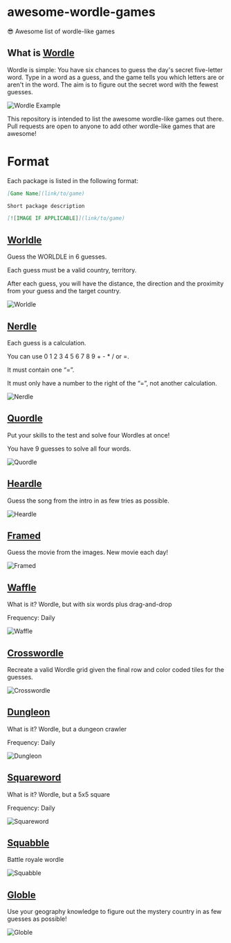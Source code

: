 # awesome-wordle-games

😎 Awesome list of wordle-like games

## What is [Wordle](https://www.nytimes.com/games/wordle/index.html)

Wordle is simple: You have six chances to guess the day's secret five-letter word. Type in a word as a guess, and the game tells you which letters are or aren't in the word. The aim is to figure out the secret word with the fewest guesses.

![Wordle Example](https://i.guim.co.uk/img/media/b4977654b509967eef77b87c256fa639f0ef807a/65_137_887_532/master/887.jpg?width=620&quality=45&auto=format&fit=max&dpr=2&s=7b46cbf3b91befae550d51074ec812bb)

This repository is intended to list the awesome wordle-like games out there. Pull requests are open to anyone to add other wordle-like games that are awesome!

# Format

Each package is listed in the following format:

``` markdown
[Game Name](link/to/game)

Short package description

[![IMAGE IF APPLICABLE]](link/to/game)
```

## [Worldle](https://worldle.teuteuf.fr/)

Guess the WORLDLE in 6 guesses.

Each guess must be a valid country, territory.

After each guess, you will have the distance, the direction and the proximity from your guess and the target country.

![Worldle](img/worldle.png)

## [Nerdle](https://nerdlegame.com/)

Each guess is a calculation.

You can use 0 1 2 3 4 5 6 7 8 9 + - * / or =.

It must contain one “=”.

It must only have a number to the right of the “=”, not another calculation.

![Nerdle](img/nerdle.png)

## [Quordle](https://www.quordle.com/)

Put your skills to the test and solve four Wordles at once! 

You have 9 guesses to solve all four words. 

![Quordle](img/quordle.jpeg)

## [Heardle](https://www.heardle.app/)

Guess the song from the intro in as few tries as possible.

![Heardle](img/heardle.jpeg)

## [Framed](https://framed.wtf/)

Guess the movie from the images. New movie each day!

![Framed](img/framed.png)

## [Waffle](https://wafflegame.net/)

What is it? Wordle, but with six words plus drag-and-drop

Frequency: Daily

![Waffle](img/waffle.png)

## [Crosswordle](https://crosswordle.vercel.app/)

Recreate a valid Wordle grid given the final row and color coded tiles for the guesses.

![Crosswordle](img/crosswordle.png)

## [Dungleon](https://www.dungleon.com/)

What is it? Wordle, but a dungeon crawler

Frequency: Daily

![Dungleon](img/dungleon.png)

## [Squareword](https://squareword.org/)

What is it? Wordle, but a 5x5 square

Frequency: Daily

![Squareword](img/squareword.png)

## [Squabble](https://squabble.me/)

Battle royale wordle

![Squabble](img/squabble.jpeg)

## [Globle](https://globle-game.com/)

Use your geography knowledge to figure out the mystery country in as few guesses as possible!

![Globle](img/globle.jpeg)
